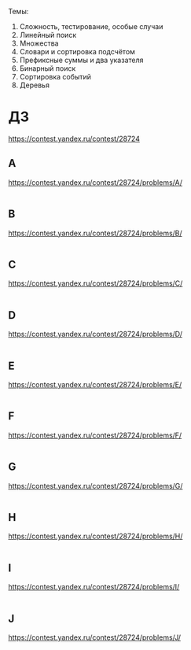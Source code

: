 Темы:
1. Сложность, тестирование, особые случаи
2. Линейный поиск
3. Множества
4. Словари и сортировка подсчётом
5. Префиксные суммы и два указателя
6. Бинарный поиск
7. Сортировка событий
8. Деревья

# ДЗ
https://contest.yandex.ru/contest/28724

## A
https://contest.yandex.ru/contest/28724/problems/A/

```swift
```

## B
https://contest.yandex.ru/contest/28724/problems/B/

```swift
```

## C
https://contest.yandex.ru/contest/28724/problems/C/

```swift
```

## D
https://contest.yandex.ru/contest/28724/problems/D/

```swift
```

## E
https://contest.yandex.ru/contest/28724/problems/E/

```swift
```

## F
https://contest.yandex.ru/contest/28724/problems/F/

```swift
```

## G
https://contest.yandex.ru/contest/28724/problems/G/

```swift
```

## H
https://contest.yandex.ru/contest/28724/problems/H/

```swift
```

## I
https://contest.yandex.ru/contest/28724/problems/I/

```swift
```

## J
https://contest.yandex.ru/contest/28724/problems/J/

```swift
```
